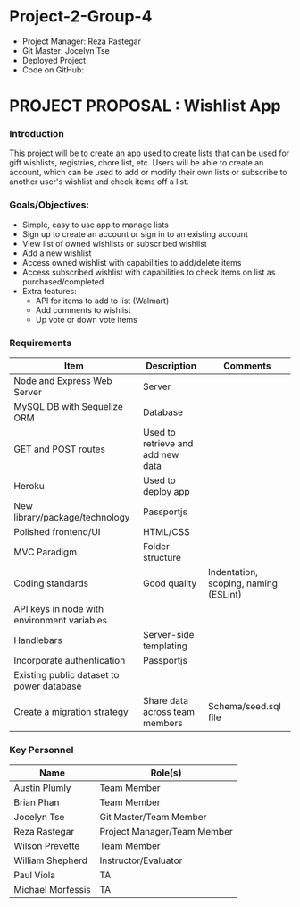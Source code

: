 # Project-2-Group-4

* Project Manager: Reza Rastegar
* Git Master: Jocelyn Tse
* Deployed Project: 
* Code on GitHub: 

# PROJECT PROPOSAL : Wishlist App
### Introduction
This project will be to create an app used to create lists that can be used for gift wishlists, registries, chore list, etc. Users will be able to create an account, which can be used to add or modify their own lists or subscribe to another user's wishlist and check items off a list.


### Goals/Objectives:
* Simple, easy to use app to manage lists
* Sign up to create an account or sign in to an existing account
* View list of owned wishlists or subscribed wishlist
* Add a new wishlist
* Access owned wishlist with capabilities to add/delete items
* Access subscribed wishlist with capabilities to check items on list as purchased/completed
* Extra features:
   * API for items to add to list (Walmart)
   * Add comments to wishlist
   * Up vote or down vote items

  
### Requirements
Item | Description | Comments
-----|-------------|---------
Node and Express Web Server | Server |
MySQL DB with Sequelize ORM | Database |
GET and POST routes | Used to retrieve and add new data |
Heroku | Used to deploy app |
New library/package/technology | Passportjs |
Polished frontend/UI | HTML/CSS |
MVC Paradigm | Folder structure |
Coding standards | Good quality | Indentation, scoping, naming (ESLint)
API keys in node with environment variables |
Handlebars | Server-side templating |
Incorporate authentication | Passportjs |
Existing public dataset to power database |
Create a migration strategy | Share data across team members | Schema/seed.sql file
     
 
### Key Personnel

Name | Role(s)
-----|--------
Austin Plumly | Team Member
Brian Phan | Team Member
Jocelyn Tse | Git Master/Team Member
Reza Rastegar | Project Manager/Team Member
Wilson Prevette | Team Member
William Shepherd | Instructor/Evaluator
Paul Viola | TA
Michael Morfessis | TA